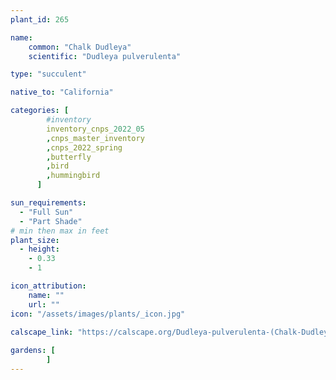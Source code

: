 ```yaml
---
plant_id: 265 

name: 
    common: "Chalk Dudleya"  
    scientific: "Dudleya pulverulenta"  

type: "succulent"

native_to: "California"

categories: [
        #inventory 
        inventory_cnps_2022_05
        ,cnps_master_inventory
        ,cnps_2022_spring
        ,butterfly
        ,bird
        ,hummingbird
      ]

sun_requirements:
  - "Full Sun"
  - "Part Shade"
# min then max in feet
plant_size:
  - height: 
    - 0.33 
    - 1

icon_attribution: 
    name: ""
    url: ""
icon: "/assets/images/plants/_icon.jpg"
 
calscape_link: "https://calscape.org/Dudleya-pulverulenta-(Chalk-Dudleya)"

gardens: [
        ]
---
```

